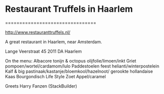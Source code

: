 # Restaurant Truffels in Haarlem 
================================

http://www.restauranttruffels.nl/

A great restaurant in Haarlem, near Amsterdam.


Lange Veerstraat 45
2011 DA Haarlem


On the menu:
Albacore tonijn & octopus
olijfolie/limoen/inkt
Griet
pompoen/wortel/cardamom/lulo
Paddestoelen feest
helianti/winterpostelein
Kalf & big
   pastinaak/kastanje/bloemkool/hazelnoot/ gerookte hollandaise
Kaas
    Bourgondisch Life Style
Zoet
Appel/caramel


Greets Harry Fanzen (StackBuilder)
